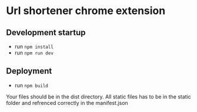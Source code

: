 # Url shortener chrome extension

## Development startup

- run `npm install`
- run `npm run dev`

## Deployment

- run `npm build`

Your files should be in the dist directory. All static files has to be in the static folder and refrenced correctly in the manifest.json
